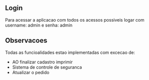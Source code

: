 ## Login
Para acessar a aplicacao com todos os acessos possiveis logar com username: admin e senha: admin

## Observacoes

Todas as funcioalidades estao implementadas com excecao de:

- AO finalizar cadastro imprimir
- Sistema de controle de seguranca
- Atualizar o pedido